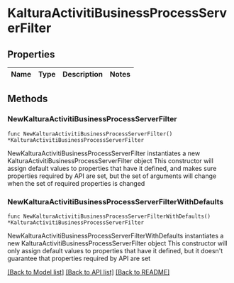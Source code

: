 # KalturaActivitiBusinessProcessServerFilter

## Properties

Name | Type | Description | Notes
------------ | ------------- | ------------- | -------------

## Methods

### NewKalturaActivitiBusinessProcessServerFilter

`func NewKalturaActivitiBusinessProcessServerFilter() *KalturaActivitiBusinessProcessServerFilter`

NewKalturaActivitiBusinessProcessServerFilter instantiates a new KalturaActivitiBusinessProcessServerFilter object
This constructor will assign default values to properties that have it defined,
and makes sure properties required by API are set, but the set of arguments
will change when the set of required properties is changed

### NewKalturaActivitiBusinessProcessServerFilterWithDefaults

`func NewKalturaActivitiBusinessProcessServerFilterWithDefaults() *KalturaActivitiBusinessProcessServerFilter`

NewKalturaActivitiBusinessProcessServerFilterWithDefaults instantiates a new KalturaActivitiBusinessProcessServerFilter object
This constructor will only assign default values to properties that have it defined,
but it doesn't guarantee that properties required by API are set


[[Back to Model list]](../README.md#documentation-for-models) [[Back to API list]](../README.md#documentation-for-api-endpoints) [[Back to README]](../README.md)


